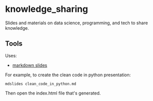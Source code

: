 # knowledge_sharing
Slides and materials on data science, programming, and tech to share knowledge.

## Tools
Uses:
- [markdown slides](https://github.com/dadoomer/markdown-slides)

For example, to create the clean code in python presentation:

`mdslides clean_code_in_python.md`

Then open the index.html file that's generated.